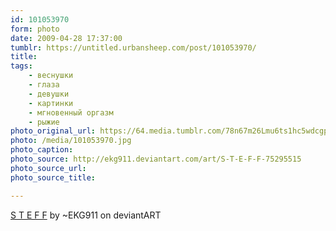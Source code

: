 ```yaml
---
id: 101053970
form: photo
date: 2009-04-28 17:37:00
tumblr: https://untitled.urbansheep.com/post/101053970/
title:
tags:
    - веснушки
    - глаза
    - девушки
    - картинки
    - мгновенный оргазм
    - рыжие
photo_original_url: https://64.media.tumblr.com/78n67m26Lmu6ts1hc5wdcgpVo1_500.jpg
photo: /media/101053970.jpg
photo_caption: 
photo_source: http://ekg911.deviantart.com/art/S-T-E-F-F-75295515
photo_source_url:
photo_source_title:

---
```


<p><a href="http://ekg911.deviantart.com/art/S-T-E-F-F-75295515">S T E F F</a> by ~EKG911 on deviantART</p>
